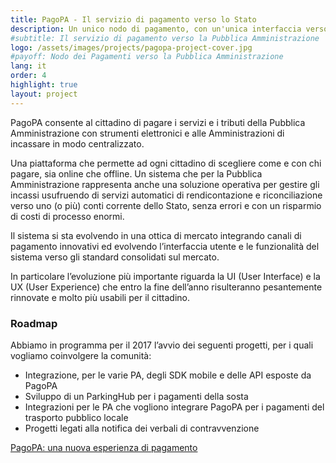 ```yaml
---
title: PagoPA - Il servizio di pagamento verso lo Stato
description: Un unico nodo di pagamento, con un'unica interfaccia verso il cittadino, per pagare dai tributi alla gita scolastica dei figli con carte di credito, bonifici o anche via app.
#subtitle: Il servizio di pagamento verso la Pubblica Amministrazione
logo: /assets/images/projects/pagopa-project-cover.jpg
#payoff: Nodo dei Pagamenti verso la Pubblica Amministrazione
lang: it
order: 4
highlight: true
layout: project
---
```


PagoPA consente al cittadino di pagare i servizi e i tributi della Pubblica Amministrazione con strumenti elettronici e alle Amministrazioni di incassare in modo centralizzato.

Una piattaforma che permette ad ogni cittadino di scegliere come e con chi pagare, sia online che offline. Un sistema che per la Pubblica Amministrazione rappresenta anche una soluzione operativa per gestire gli incassi usufruendo di servizi automatici di rendicontazione e riconciliazione verso uno (o più) conti corrente dello Stato, senza errori e con un risparmio di costi di processo enormi.

Il sistema si sta evolvendo in una ottica di mercato integrando canali di pagamento innovativi ed evolvendo l’interfaccia utente e le funzionalità del sistema verso gli standard consolidati sul mercato.

In particolare l’evoluzione più importante riguarda la UI (User Interface) e la UX (User Experience) che entro la fine dell’anno risulteranno pesantemente rinnovate e molto più usabili per il cittadino.

### Roadmap

Abbiamo in programma per il 2017 l’avvio dei seguenti progetti, per i quali vogliamo coinvolgere la comunità:

- Integrazione, per le varie PA, degli SDK mobile e delle API esposte da PagoPA
- Sviluppo di un ParkingHub per i pagamenti della sosta
- Integrazioni per le PA che vogliono integrare PagoPA per i pagamenti del trasporto pubblico locale
- Progetti legati alla notifica dei verbali di contravvenzione

[PagoPA: una nuova esperienza di pagamento](https://www.behance.net/gallery/53278091/PagoPA-Sistema-Pubblico-di-Pagamento)
